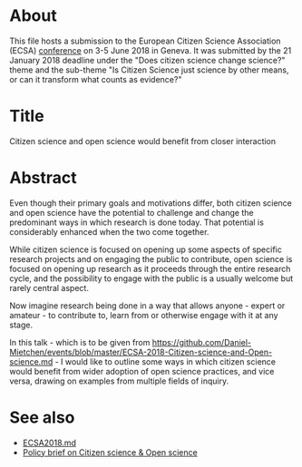 # About

This file hosts a submission to the European Citizen Science Association (ECSA) [conference](https://www.ecsa-conference.eu/) on 3-5 June 2018 in Geneva. It was submitted by the 21 January 2018 deadline under the "Does citizen science change science?" theme
and the sub-theme "Is Citizen Science just science by other means, or can it transform what counts as evidence?"

# Title

Citizen science and open science would benefit from closer interaction

# Abstract

Even though their primary goals and motivations differ, both citizen science and open science have the potential to challenge and change the predominant ways in which research is done today. That potential is considerably enhanced when the two come together.

While citizen science is focused on opening up some aspects of specific research projects and on engaging the public to contribute, open science is focused on opening up research as it proceeds through the entire research cycle, and the possibility to engage with the public is a usually welcome but rarely central aspect.

Now imagine research being done in a way that allows anyone - expert or amateur - to contribute to, learn from or otherwise engage with it at any stage. 

In this talk - which is to be given from https://github.com/Daniel-Mietchen/events/blob/master/ECSA-2018-Citizen-science-and-Open-science.md - I would like to outline some ways in which citizen science would benefit from wider adoption of open science practices, and vice versa, drawing on examples from multiple fields of inquiry.

# See also

* [ECSA2018.md](ECSA2018.md)
* [Policy brief on Citizen science & Open science](https://ecsa.citizen-science.net/blog/citizen-science-open-science-policy-brief-out)
